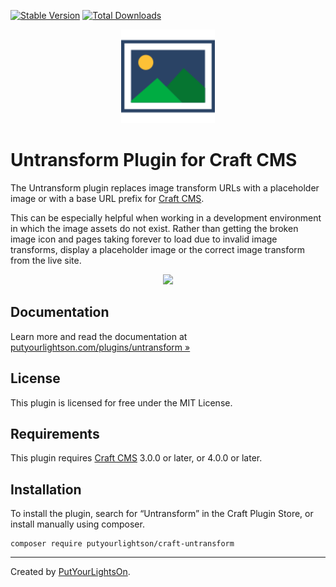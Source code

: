 [![Stable Version](https://img.shields.io/packagist/v/putyourlightson/craft-untransform?label=stable)]((https://packagist.org/packages/putyourlightson/craft-untransform))
[![Total Downloads](https://img.shields.io/packagist/dt/putyourlightson/craft-untransform)](https://packagist.org/packages/putyourlightson/craft-untransform)

<p align="center"><img width="150" src="https://raw.githubusercontent.com/putyourlightson/craft-untransform/v1/src/icon.svg"></p>

# Untransform Plugin for Craft CMS

The Untransform plugin replaces image transform URLs with a placeholder image or with a base URL prefix for [Craft CMS](https://craftcms.com/).

This can be especially helpful when working in a development environment in which the image assets do not exist. Rather than getting the broken image icon and pages taking forever to load due to invalid image transforms, display a placeholder image or the correct image transform from the live site.

<p align="center">
    <img src="https://putyourlightson.com/assets/images/plugins/untransform-2.0.jpg">
</p>

## Documentation

Learn more and read the documentation at [putyourlightson.com/plugins/untransform »](https://putyourlightson.com/plugins/untransform)

## License

This plugin is licensed for free under the MIT License.

## Requirements

This plugin requires [Craft CMS](https://craftcms.com/) 3.0.0 or later, or 4.0.0 or later.

## Installation

To install the plugin, search for “Untransform” in the Craft Plugin Store, or install manually using composer.

```shell
composer require putyourlightson/craft-untransform
```

---

Created by [PutYourLightsOn](https://putyourlightson.com/).
